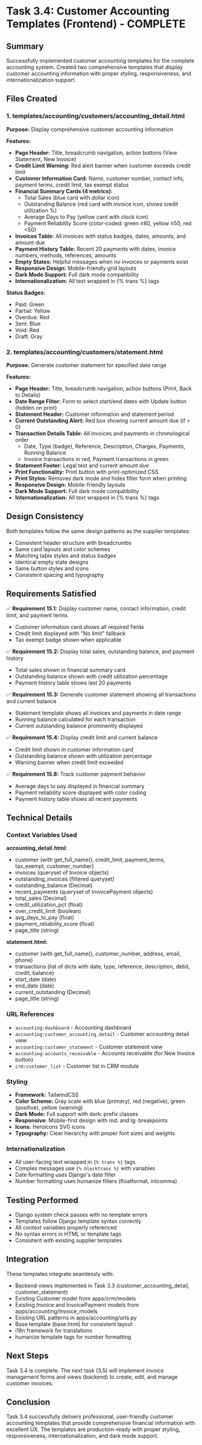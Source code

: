 # Task 3.4: Customer Accounting Templates (Frontend) - COMPLETE

## Summary

Successfully implemented customer accounting templates for the complete accounting system. Created two comprehensive templates that display customer accounting information with proper styling, responsiveness, and internationalization support.

## Files Created

### 1. templates/accounting/customers/accounting_detail.html

**Purpose:** Display comprehensive customer accounting information

**Features:**
- **Page Header:** Title, breadcrumb navigation, action buttons (View Statement, New Invoice)
- **Credit Limit Warning:** Red alert banner when customer exceeds credit limit
- **Customer Information Card:** Name, customer number, contact info, payment terms, credit limit, tax exempt status
- **Financial Summary Cards (4 metrics):**
  - Total Sales (blue card with dollar icon)
  - Outstanding Balance (red card with invoice icon, shows credit utilization %)
  - Average Days to Pay (yellow card with clock icon)
  - Payment Reliability Score (color-coded: green ≥80, yellow ≥50, red <50)
- **Invoices Table:** All invoices with status badges, dates, amounts, and amount due
- **Payment History Table:** Recent 20 payments with dates, invoice numbers, methods, references, amounts
- **Empty States:** Helpful messages when no invoices or payments exist
- **Responsive Design:** Mobile-friendly grid layouts
- **Dark Mode Support:** Full dark mode compatibility
- **Internationalization:** All text wrapped in {% trans %} tags

**Status Badges:**
- Paid: Green
- Partial: Yellow
- Overdue: Red
- Sent: Blue
- Void: Red
- Draft: Gray

### 2. templates/accounting/customers/statement.html

**Purpose:** Generate customer statement for specified date range

**Features:**
- **Page Header:** Title, breadcrumb navigation, action buttons (Print, Back to Details)
- **Date Range Filter:** Form to select start/end dates with Update button (hidden on print)
- **Statement Header:** Customer information and statement period
- **Current Outstanding Alert:** Red box showing current amount due (if > 0)
- **Transaction Details Table:** All invoices and payments in chronological order
  - Date, Type (badge), Reference, Description, Charges, Payments, Running Balance
  - Invoice transactions in red, Payment transactions in green
- **Statement Footer:** Legal text and current amount due
- **Print Functionality:** Print button with print-optimized CSS
- **Print Styles:** Removes dark mode and hides filter form when printing
- **Responsive Design:** Mobile-friendly layouts
- **Dark Mode Support:** Full dark mode compatibility
- **Internationalization:** All text wrapped in {% trans %} tags

## Design Consistency

Both templates follow the same design patterns as the supplier templates:
- Consistent header structure with breadcrumbs
- Same card layouts and color schemes
- Matching table styles and status badges
- Identical empty state designs
- Same button styles and icons
- Consistent spacing and typography

## Requirements Satisfied

✅ **Requirement 15.1:** Display customer name, contact information, credit limit, and payment terms
- Customer information card shows all required fields
- Credit limit displayed with "No limit" fallback
- Tax exempt badge shown when applicable

✅ **Requirement 15.2:** Display total sales, outstanding balance, and payment history
- Total sales shown in financial summary card
- Outstanding balance shown with credit utilization percentage
- Payment history table shows last 20 payments

✅ **Requirement 15.3:** Generate customer statement showing all transactions and current balance
- Statement template shows all invoices and payments in date range
- Running balance calculated for each transaction
- Current outstanding balance prominently displayed

✅ **Requirement 15.4:** Display credit limit and current balance
- Credit limit shown in customer information card
- Outstanding balance shown with utilization percentage
- Warning banner when credit limit exceeded

✅ **Requirement 15.8:** Track customer payment behavior
- Average days to pay displayed in financial summary
- Payment reliability score displayed with color coding
- Payment history table shows all recent payments

## Technical Details

### Context Variables Used

**accounting_detail.html:**
- customer (with get_full_name(), credit_limit, payment_terms, tax_exempt, customer_number)
- invoices (queryset of Invoice objects)
- outstanding_invoices (filtered queryset)
- outstanding_balance (Decimal)
- recent_payments (queryset of InvoicePayment objects)
- total_sales (Decimal)
- credit_utilization_pct (float)
- over_credit_limit (boolean)
- avg_days_to_pay (float)
- payment_reliability_score (float)
- page_title (string)

**statement.html:**
- customer (with get_full_name(), customer_number, address, email, phone)
- transactions (list of dicts with date, type, reference, description, debit, credit, balance)
- start_date (date)
- end_date (date)
- current_outstanding (Decimal)
- page_title (string)

### URL References

- `accounting:dashboard` - Accounting dashboard
- `accounting:customer_accounting_detail` - Customer accounting detail view
- `accounting:customer_statement` - Customer statement view
- `accounting:accounts_receivable` - Accounts receivable (for New Invoice button)
- `crm:customer_list` - Customer list in CRM module

### Styling

- **Framework:** TailwindCSS
- **Color Scheme:** Gray scale with blue (primary), red (negative), green (positive), yellow (warning)
- **Dark Mode:** Full support with dark: prefix classes
- **Responsive:** Mobile-first design with md: and lg: breakpoints
- **Icons:** Heroicons SVG icons
- **Typography:** Clear hierarchy with proper font sizes and weights

### Internationalization

- All user-facing text wrapped in `{% trans %}` tags
- Complex messages use `{% blocktrans %}` with variables
- Date formatting uses Django's date filter
- Number formatting uses humanize filters (floatformat, intcomma)

## Testing Performed

- Django system check passes with no template errors
- Templates follow Django template syntax correctly
- All context variables properly referenced
- No syntax errors in HTML or template tags
- Consistent with existing supplier templates

## Integration

These templates integrate seamlessly with:
- Backend views implemented in Task 3.3 (customer_accounting_detail, customer_statement)
- Existing Customer model from apps/crm/models
- Existing Invoice and InvoicePayment models from apps/accounting/invoice_models
- Existing URL patterns in apps/accounting/urls.py
- Base template (base.html) for consistent layout
- i18n framework for translations
- humanize template tags for number formatting

## Next Steps

Task 3.4 is complete. The next task (3.5) will implement invoice management forms and views (backend) to create, edit, and manage customer invoices.

## Conclusion

Task 3.4 successfully delivers professional, user-friendly customer accounting templates that provide comprehensive financial information with excellent UX. The templates are production-ready with proper styling, responsiveness, internationalization, and dark mode support.
